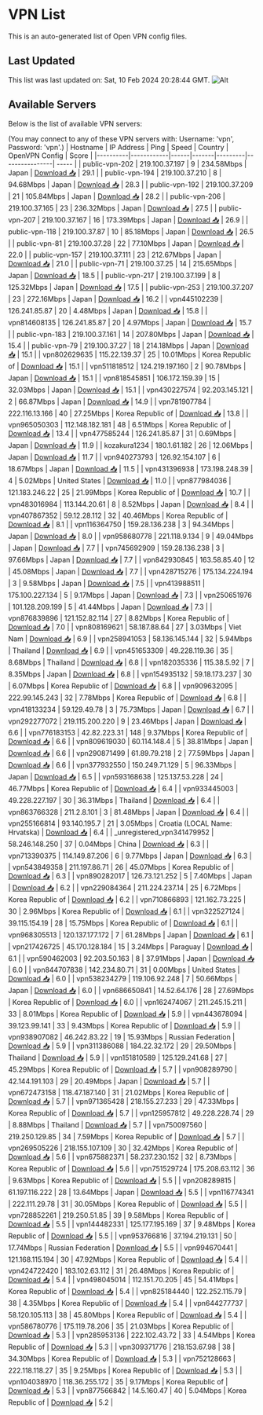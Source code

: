 # VPN List

This is an auto-generated list of Open VPN config files.

## Last Updated

This list was last updated on: Sat, 10 Feb 2024 20:28:44 GMT.
![Alt](https://repobeats.axiom.co/api/embed/186b98318ef1479477931607c1ad7d823f12451f.svg "Repobeats analytics image")

## Available Servers

Below is the list of available VPN servers:

(You may connect to any of these VPN servers with: Username: 'vpn', Password: 'vpn'.)
| Hostname | IP Address | Ping | Speed | Country | OpenVPN Config | Score |
|----------|------------|------|-------|---------|----------------| ----- |
| public-vpn-202 | 219.100.37.197 | 9 | 234.58Mbps | Japan | [Download 📥](./configs/server_0_JP.ovpn) | 29.1 |
| public-vpn-194 | 219.100.37.210 | 8 | 94.68Mbps | Japan | [Download 📥](./configs/server_1_JP.ovpn) | 28.3 |
| public-vpn-192 | 219.100.37.209 | 21 | 105.84Mbps | Japan | [Download 📥](./configs/server_2_JP.ovpn) | 28.2 |
| public-vpn-206 | 219.100.37.165 | 23 | 236.32Mbps | Japan | [Download 📥](./configs/server_3_JP.ovpn) | 27.5 |
| public-vpn-207 | 219.100.37.167 | 16 | 173.39Mbps | Japan | [Download 📥](./configs/server_4_JP.ovpn) | 26.9 |
| public-vpn-118 | 219.100.37.87 | 10 | 85.18Mbps | Japan | [Download 📥](./configs/server_5_JP.ovpn) | 26.5 |
| public-vpn-81 | 219.100.37.28 | 22 | 77.10Mbps | Japan | [Download 📥](./configs/server_6_JP.ovpn) | 22.0 |
| public-vpn-157 | 219.100.37.111 | 23 | 212.67Mbps | Japan | [Download 📥](./configs/server_7_JP.ovpn) | 21.0 |
| public-vpn-71 | 219.100.37.25 | 14 | 215.65Mbps | Japan | [Download 📥](./configs/server_8_JP.ovpn) | 18.5 |
| public-vpn-217 | 219.100.37.199 | 8 | 125.32Mbps | Japan | [Download 📥](./configs/server_9_JP.ovpn) | 17.5 |
| public-vpn-253 | 219.100.37.207 | 23 | 272.16Mbps | Japan | [Download 📥](./configs/server_10_JP.ovpn) | 16.2 |
| vpn445102239 | 126.241.85.87 | 20 | 4.48Mbps | Japan | [Download 📥](./configs/server_11_JP.ovpn) | 15.8 |
| vpn814608135 | 126.241.85.87 | 20 | 4.97Mbps | Japan | [Download 📥](./configs/server_12_JP.ovpn) | 15.7 |
| public-vpn-183 | 219.100.37.161 | 14 | 207.80Mbps | Japan | [Download 📥](./configs/server_13_JP.ovpn) | 15.4 |
| public-vpn-79 | 219.100.37.27 | 18 | 214.18Mbps | Japan | [Download 📥](./configs/server_14_JP.ovpn) | 15.1 |
| vpn802629635 | 115.22.139.37 | 25 | 10.01Mbps | Korea Republic of | [Download 📥](./configs/server_15_KR.ovpn) | 15.1 |
| vpn511818512 | 124.219.197.160 | 2 | 90.78Mbps | Japan | [Download 📥](./configs/server_16_JP.ovpn) | 15.1 |
| vpn818545851 | 106.172.159.39 | 15 | 32.03Mbps | Japan | [Download 📥](./configs/server_17_JP.ovpn) | 15.1 |
| vpn430227574 | 92.203.145.121 | 2 | 66.87Mbps | Japan | [Download 📥](./configs/server_18_JP.ovpn) | 14.9 |
| vpn781907784 | 222.116.13.166 | 40 | 27.25Mbps | Korea Republic of | [Download 📥](./configs/server_19_KR.ovpn) | 13.8 |
| vpn965050303 | 112.148.182.181 | 48 | 6.51Mbps | Korea Republic of | [Download 📥](./configs/server_20_KR.ovpn) | 13.4 |
| vpn477585244 | 126.241.85.87 | 31 | 0.69Mbps | Japan | [Download 📥](./configs/server_21_JP.ovpn) | 11.9 |
| kozakura1234 | 180.1.61.182 | 26 | 12.06Mbps | Japan | [Download 📥](./configs/server_22_JP.ovpn) | 11.7 |
| vpn940273793 | 126.92.154.107 | 6 | 18.67Mbps | Japan | [Download 📥](./configs/server_23_JP.ovpn) | 11.5 |
| vpn431396938 | 173.198.248.39 | 4 | 5.02Mbps | United States | [Download 📥](./configs/server_24_US.ovpn) | 11.0 |
| vpn877984036 | 121.183.246.22 | 25 | 21.99Mbps | Korea Republic of | [Download 📥](./configs/server_25_KR.ovpn) | 10.7 |
| vpn483016984 | 113.144.20.61 | 8 | 8.52Mbps | Japan | [Download 📥](./configs/server_26_JP.ovpn) | 8.4 |
| vpn407867352 | 59.12.28.112 | 32 | 40.46Mbps | Korea Republic of | [Download 📥](./configs/server_27_KR.ovpn) | 8.1 |
| vpn116364750 | 159.28.136.238 | 3 | 94.34Mbps | Japan | [Download 📥](./configs/server_28_JP.ovpn) | 8.0 |
| vpn958680778 | 221.118.9.134 | 9 | 49.04Mbps | Japan | [Download 📥](./configs/server_29_JP.ovpn) | 7.7 |
| vpn745692909 | 159.28.136.238 | 3 | 97.66Mbps | Japan | [Download 📥](./configs/server_30_JP.ovpn) | 7.7 |
| vpn842930845 | 163.58.85.40 | 12 | 45.08Mbps | Japan | [Download 📥](./configs/server_31_JP.ovpn) | 7.7 |
| vpn428715276 | 175.134.224.194 | 3 | 9.58Mbps | Japan | [Download 📥](./configs/server_32_JP.ovpn) | 7.5 |
| vpn413988511 | 175.100.227.134 | 5 | 9.17Mbps | Japan | [Download 📥](./configs/server_33_JP.ovpn) | 7.3 |
| vpn250651976 | 101.128.209.199 | 5 | 41.44Mbps | Japan | [Download 📥](./configs/server_34_JP.ovpn) | 7.3 |
| vpn876839896 | 121.152.82.114 | 27 | 8.82Mbps | Korea Republic of | [Download 📥](./configs/server_35_KR.ovpn) | 7.0 |
| vpn808169621 | 58.187.88.64 | 27 | 3.03Mbps | Viet Nam | [Download 📥](./configs/server_36_VN.ovpn) | 6.9 |
| vpn258941053 | 58.136.145.144 | 32 | 5.94Mbps | Thailand | [Download 📥](./configs/server_37_TH.ovpn) | 6.9 |
| vpn451653309 | 49.228.119.36 | 35 | 8.68Mbps | Thailand | [Download 📥](./configs/server_38_TH.ovpn) | 6.8 |
| vpn182035336 | 115.38.5.92 | 7 | 8.35Mbps | Japan | [Download 📥](./configs/server_39_JP.ovpn) | 6.8 |
| vpn154935132 | 59.18.173.237 | 30 | 6.07Mbps | Korea Republic of | [Download 📥](./configs/server_40_KR.ovpn) | 6.8 |
| vpn909632095 | 222.99.145.243 | 32 | 7.78Mbps | Korea Republic of | [Download 📥](./configs/server_41_KR.ovpn) | 6.8 |
| vpn418133234 | 59.129.49.78 | 3 | 75.73Mbps | Japan | [Download 📥](./configs/server_42_JP.ovpn) | 6.7 |
| vpn292277072 | 219.115.200.220 | 9 | 23.46Mbps | Japan | [Download 📥](./configs/server_43_JP.ovpn) | 6.6 |
| vpn776183153 | 42.82.223.31 | 148 | 9.37Mbps | Korea Republic of | [Download 📥](./configs/server_44_KR.ovpn) | 6.6 |
| vpn809619030 | 60.114.148.4 | 5 | 38.81Mbps | Japan | [Download 📥](./configs/server_45_JP.ovpn) | 6.6 |
| vpn290871499 | 61.89.79.218 | 2 | 77.59Mbps | Japan | [Download 📥](./configs/server_46_JP.ovpn) | 6.6 |
| vpn377932550 | 150.249.71.129 | 5 | 96.33Mbps | Japan | [Download 📥](./configs/server_47_JP.ovpn) | 6.5 |
| vpn593168638 | 125.137.53.228 | 24 | 46.77Mbps | Korea Republic of | [Download 📥](./configs/server_48_KR.ovpn) | 6.4 |
| vpn933445003 | 49.228.227.197 | 30 | 36.31Mbps | Thailand | [Download 📥](./configs/server_49_TH.ovpn) | 6.4 |
| vpn863766328 | 211.2.8.101 | 3 | 81.48Mbps | Japan | [Download 📥](./configs/server_50_JP.ovpn) | 6.4 |
| vpn255166814 | 93.140.195.7 | 21 | 3.05Mbps | Croatia (LOCAL Name: Hrvatska) | [Download 📥](./configs/server_51_HR.ovpn) | 6.4 |
| _unregistered_vpn341479952 | 58.246.148.250 | 37 | 0.04Mbps | China | [Download 📥](./configs/server_52_CN.ovpn) | 6.3 |
| vpn713390375 | 114.149.87.206 | 6 | 9.77Mbps | Japan | [Download 📥](./configs/server_53_JP.ovpn) | 6.3 |
| vpn543849358 | 211.197.86.71 | 26 | 45.07Mbps | Korea Republic of | [Download 📥](./configs/server_54_KR.ovpn) | 6.3 |
| vpn890282017 | 126.73.121.252 | 5 | 7.40Mbps | Japan | [Download 📥](./configs/server_55_JP.ovpn) | 6.2 |
| vpn229084364 | 211.224.237.14 | 25 | 6.72Mbps | Korea Republic of | [Download 📥](./configs/server_56_KR.ovpn) | 6.2 |
| vpn710866893 | 121.162.73.225 | 30 | 2.96Mbps | Korea Republic of | [Download 📥](./configs/server_57_KR.ovpn) | 6.1 |
| vpn322527124 | 39.115.154.19 | 28 | 15.75Mbps | Korea Republic of | [Download 📥](./configs/server_58_KR.ovpn) | 6.1 |
| vpn968305513 | 120.137.177.172 | 7 | 61.28Mbps | Japan | [Download 📥](./configs/server_59_JP.ovpn) | 6.1 |
| vpn217426725 | 45.170.128.184 | 15 | 3.24Mbps | Paraguay | [Download 📥](./configs/server_60_PY.ovpn) | 6.1 |
| vpn590462003 | 92.203.50.163 | 8 | 37.91Mbps | Japan | [Download 📥](./configs/server_61_JP.ovpn) | 6.0 |
| vpn844707838 | 142.234.80.71 | 31 | 0.00Mbps | United States | [Download 📥](./configs/server_62_US.ovpn) | 6.0 |
| vpn538234279 | 119.106.92.248 | 7 | 50.66Mbps | Japan | [Download 📥](./configs/server_63_JP.ovpn) | 6.0 |
| vpn686650841 | 14.52.64.176 | 28 | 27.69Mbps | Korea Republic of | [Download 📥](./configs/server_64_KR.ovpn) | 6.0 |
| vpn162474067 | 211.245.15.211 | 33 | 8.01Mbps | Korea Republic of | [Download 📥](./configs/server_65_KR.ovpn) | 5.9 |
| vpn443678094 | 39.123.99.141 | 33 | 9.43Mbps | Korea Republic of | [Download 📥](./configs/server_66_KR.ovpn) | 5.9 |
| vpn938907082 | 46.242.83.22 | 19 | 15.93Mbps | Russian Federation | [Download 📥](./configs/server_67_RU.ovpn) | 5.9 |
| vpn311386088 | 184.22.32.172 | 29 | 29.50Mbps | Thailand | [Download 📥](./configs/server_68_TH.ovpn) | 5.9 |
| vpn151810589 | 125.129.241.68 | 27 | 45.29Mbps | Korea Republic of | [Download 📥](./configs/server_69_KR.ovpn) | 5.7 |
| vpn908289790 | 42.144.191.103 | 29 | 20.49Mbps | Japan | [Download 📥](./configs/server_70_JP.ovpn) | 5.7 |
| vpn672473158 | 118.47.187.140 | 31 | 21.02Mbps | Korea Republic of | [Download 📥](./configs/server_71_KR.ovpn) | 5.7 |
| vpn971365428 | 218.155.27.233 | 29 | 47.33Mbps | Korea Republic of | [Download 📥](./configs/server_72_KR.ovpn) | 5.7 |
| vpn125957812 | 49.228.228.74 | 29 | 8.88Mbps | Thailand | [Download 📥](./configs/server_73_TH.ovpn) | 5.7 |
| vpn750097560 | 219.250.129.85 | 34 | 7.59Mbps | Korea Republic of | [Download 📥](./configs/server_74_KR.ovpn) | 5.7 |
| vpn269505226 | 218.155.107.109 | 30 | 32.42Mbps | Korea Republic of | [Download 📥](./configs/server_75_KR.ovpn) | 5.6 |
| vpn675882371 | 58.237.230.152 | 32 | 8.73Mbps | Korea Republic of | [Download 📥](./configs/server_76_KR.ovpn) | 5.6 |
| vpn751529724 | 175.208.63.112 | 36 | 9.63Mbps | Korea Republic of | [Download 📥](./configs/server_77_KR.ovpn) | 5.5 |
| vpn208289815 | 61.197.116.222 | 28 | 13.64Mbps | Japan | [Download 📥](./configs/server_78_JP.ovpn) | 5.5 |
| vpn116774341 | 222.111.29.78 | 31 | 30.05Mbps | Korea Republic of | [Download 📥](./configs/server_79_KR.ovpn) | 5.5 |
| vpn728852261 | 219.250.51.85 | 39 | 9.58Mbps | Korea Republic of | [Download 📥](./configs/server_80_KR.ovpn) | 5.5 |
| vpn144482331 | 125.177.195.169 | 37 | 9.48Mbps | Korea Republic of | [Download 📥](./configs/server_81_KR.ovpn) | 5.5 |
| vpn953766816 | 37.194.219.131 | 50 | 17.74Mbps | Russian Federation | [Download 📥](./configs/server_82_RU.ovpn) | 5.5 |
| vpn994670441 | 121.168.115.194 | 30 | 47.92Mbps | Korea Republic of | [Download 📥](./configs/server_83_KR.ovpn) | 5.4 |
| vpn424722420 | 183.102.63.112 | 31 | 26.48Mbps | Korea Republic of | [Download 📥](./configs/server_84_KR.ovpn) | 5.4 |
| vpn498045014 | 112.151.70.205 | 45 | 54.41Mbps | Korea Republic of | [Download 📥](./configs/server_85_KR.ovpn) | 5.4 |
| vpn825184440 | 122.252.115.79 | 38 | 4.35Mbps | Korea Republic of | [Download 📥](./configs/server_86_KR.ovpn) | 5.4 |
| vpn644277737 | 58.120.105.113 | 38 | 45.80Mbps | Korea Republic of | [Download 📥](./configs/server_87_KR.ovpn) | 5.4 |
| vpn586780776 | 175.119.78.206 | 35 | 21.03Mbps | Korea Republic of | [Download 📥](./configs/server_88_KR.ovpn) | 5.3 |
| vpn285953136 | 222.102.43.72 | 33 | 4.54Mbps | Korea Republic of | [Download 📥](./configs/server_89_KR.ovpn) | 5.3 |
| vpn309371776 | 218.153.67.98 | 38 | 34.30Mbps | Korea Republic of | [Download 📥](./configs/server_90_KR.ovpn) | 5.3 |
| vpn752128663 | 222.118.118.27 | 35 | 9.25Mbps | Korea Republic of | [Download 📥](./configs/server_91_KR.ovpn) | 5.3 |
| vpn104038970 | 118.36.255.172 | 35 | 9.17Mbps | Korea Republic of | [Download 📥](./configs/server_92_KR.ovpn) | 5.3 |
| vpn877566842 | 14.5.160.47 | 40 | 5.04Mbps | Korea Republic of | [Download 📥](./configs/server_93_KR.ovpn) | 5.2 |
